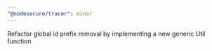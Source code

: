 ```yaml
---
"@nodesecure/tracer": minor
---
```


Refactor global id prefix removal by implementing a new generic Util function
